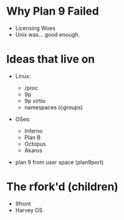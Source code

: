 # Why Plan 9 Failed

- Licensing Woes
- Unix was... good enough.


# Ideas that live on

- Linux:
	- /proc
	- 9p
	- 9p virtio
	- namespaces (cgroups)

- OSes:
	- Inferno
	- Plan B
	- Octopus
	- Akaros


- plan 9 from user space (plan9port)


# The rfork'd (children)

- 9front
- Harvey OS